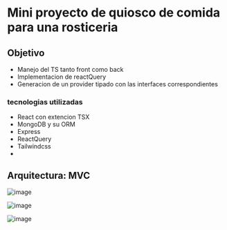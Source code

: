 # Mini proyecto de quiosco de comida para una rosticeria
## Objetivo 
- Manejo del TS tanto front como back
- Implementacion de reactQuery
- Generacion de un provider tipado con las interfaces correspondientes
### tecnologias utilizadas
- React con extencion TSX
- MongoDB y su ORM
- Express 
- ReactQuery
- Tailwindcss
- 
## Arquitectura: MVC

![image](https://github.com/DerianMolinaLopez/pollosQuiosco/assets/132833054/7e97e9f0-1891-40c0-a855-de4f57644766)

![image](https://github.com/DerianMolinaLopez/pollosQuiosco/assets/132833054/3782fe36-1a3d-46eb-862d-d1aa08821af5)

![image](https://github.com/DerianMolinaLopez/pollosQuiosco/assets/132833054/57b4d79e-527d-498d-bb81-7cc5cf84ad90)
